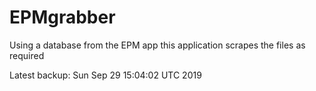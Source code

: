 # EPMgrabber
Using a database from the EPM app this application scrapes the files as required


Latest backup: Sun Sep 29 15:04:02 UTC 2019
